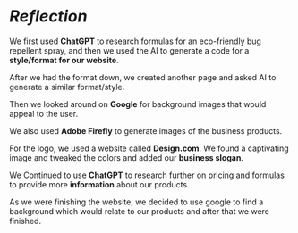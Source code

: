 # ***Reflection***

We first used **ChatGPT** to research formulas for an eco-friendly bug repellent spray, and then we used the AI to generate a code for a **style/format for our website**.

After we had the format down, we created another page and asked AI to generate a similar format/style.

Then we looked around on **Google** for background images that would appeal to the user.

We also used **Adobe Firefly** to generate images of the business products.

For the logo, we used a website called **Design.com**. We found a captivating image and tweaked the colors and added our **business slogan**.

We Continued to use **ChatGPT** to research further on pricing and formulas to provide more **information** about our products.

As we were finishing the website, we decided to use google to find a background which would relate to our products and after that we were finished.